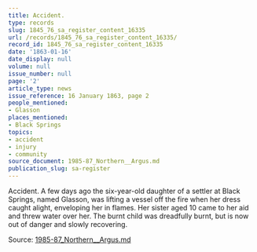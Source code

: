 ```yaml
---
title: Accident.
type: records
slug: 1845_76_sa_register_content_16335
url: /records/1845_76_sa_register_content_16335/
record_id: 1845_76_sa_register_content_16335
date: '1863-01-16'
date_display: null
volume: null
issue_number: null
page: '2'
article_type: news
issue_reference: 16 January 1863, page 2
people_mentioned:
- Glasson
places_mentioned:
- Black Springs
topics:
- accident
- injury
- community
source_document: 1985-87_Northern__Argus.md
publication_slug: sa-register
---
```


Accident.  A few days ago the six-year-old daughter of a settler at Black Springs, named Glasson, was lifting a vessel off the fire when her dress caught alight, enveloping her in flames.  Her sister aged 10 came to her aid and threw water over her.  The burnt child was dreadfully burnt, but is now out of danger and slowly recovering.

Source: [1985-87_Northern__Argus.md](/downloads/markdown/1985-87_Northern__Argus.md)
